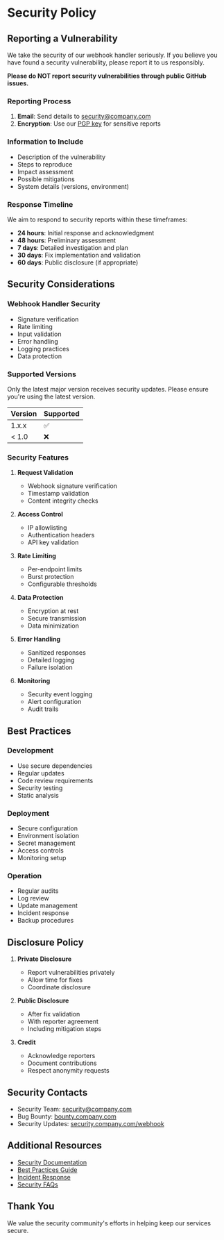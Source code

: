 # Security Policy

## Reporting a Vulnerability

We take the security of our webhook handler seriously. If you believe you have found a security vulnerability, please report it to us responsibly.

**Please do NOT report security vulnerabilities through public GitHub issues.**

### Reporting Process

1. **Email**: Send details to [security@company.com](mailto:security@company.com)
2. **Encryption**: Use our [PGP key](https://security.company.com/pgp-key.txt) for sensitive reports

### Information to Include

- Description of the vulnerability
- Steps to reproduce
- Impact assessment
- Possible mitigations
- System details (versions, environment)

### Response Timeline

We aim to respond to security reports within these timeframes:

- **24 hours**: Initial response and acknowledgment
- **48 hours**: Preliminary assessment
- **7 days**: Detailed investigation and plan
- **30 days**: Fix implementation and validation
- **60 days**: Public disclosure (if appropriate)

## Security Considerations

### Webhook Handler Security

- Signature verification
- Rate limiting
- Input validation
- Error handling
- Logging practices
- Data protection

### Supported Versions

Only the latest major version receives security updates. Please ensure you're using the latest version.

| Version | Supported          |
| ------- | ------------------ |
| 1.x.x   | :white_check_mark: |
| < 1.0   | :x:                |

### Security Features

1. **Request Validation**
   - Webhook signature verification
   - Timestamp validation
   - Content integrity checks

2. **Access Control**
   - IP allowlisting
   - Authentication headers
   - API key validation

3. **Rate Limiting**
   - Per-endpoint limits
   - Burst protection
   - Configurable thresholds

4. **Data Protection**
   - Encryption at rest
   - Secure transmission
   - Data minimization

5. **Error Handling**
   - Sanitized responses
   - Detailed logging
   - Failure isolation

6. **Monitoring**
   - Security event logging
   - Alert configuration
   - Audit trails

## Best Practices

### Development

- Use secure dependencies
- Regular updates
- Code review requirements
- Security testing
- Static analysis

### Deployment

- Secure configuration
- Environment isolation
- Secret management
- Access controls
- Monitoring setup

### Operation

- Regular audits
- Log review
- Update management
- Incident response
- Backup procedures

## Disclosure Policy

1. **Private Disclosure**
   - Report vulnerabilities privately
   - Allow time for fixes
   - Coordinate disclosure

2. **Public Disclosure**
   - After fix validation
   - With reporter agreement
   - Including mitigation steps

3. **Credit**
   - Acknowledge reporters
   - Document contributions
   - Respect anonymity requests

## Security Contacts

- Security Team: [security@company.com](mailto:security@company.com)
- Bug Bounty: [bounty.company.com](https://bounty.company.com)
- Security Updates: [security.company.com/webhook](https://security.company.com/webhook)

## Additional Resources

- [Security Documentation](https://docs.company.com/webhook/security)
- [Best Practices Guide](https://docs.company.com/webhook/security/best-practices)
- [Incident Response](https://docs.company.com/webhook/security/incidents)
- [Security FAQs](https://docs.company.com/webhook/security/faq)

## Thank You

We value the security community's efforts in helping keep our services secure.